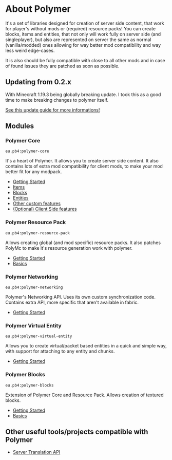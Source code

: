 # About Polymer
It's a set of libraries designed for creation of server side content, that work for player's without mods or (required) resource packs!
You can create blocks, items and entities, that not only will work fully on server side (and singleplayer), but also
are represented on server the same as normal (vanilla/modded) ones allowing for way better mod compatibility and way less weird edge-cases.

It is also should be fully compatible with close to all other mods and in case of found issues they are patched as soon as possible.

## Updating from 0.2.x
With Minecraft 1.19.3 being globally breaking update. I took this as a good time to make breaking changes to polymer itself.

[See this update guide for more informations!](other/updating-0.2.x-to-0.3)

## Modules

### Polymer Core
`eu.pb4:polymer-core`

It's a heart of Polymer. It allows you to create server side content. It also contains lots of extra mod compatibility for client mods,
to make your mod better fit for any modpack.

* [Getting Started](polymer-core/getting-started)
* [Items](polymer-core/items)
* [Blocks](polymer-core/blocks)
* [Entities](polymer-core/entities)
* [Other custom features](polymer-core/other)
* [(Optional) Client Side features](polymer-core/client-side)

### Polymer Resource Pack
`eu.pb4:polymer-resource-pack`

Allows creating global (and mod specific) resource packs. It also patches PolyMc to make it's resource generation
work with polymer.

* [Getting Started](polymer-resource-pack/getting-started)
* [Basics](polymer-resource-pack/basics)

### Polymer Networking
`eu.pb4:polymer-networking`

Polymer's Networking API. Uses its own custom synchronization code. Contains extra API, more specific that aren't available in fabric.

* [Getting Started](polymer-networking/getting-started)

### Polymer Virtual Entity
`eu.pb4:polymer-virtual-entity`

Allows you to create virtual/packet based entities in a quick and simple way, with support for
attaching to any entity and chunks.

* [Getting Started](polymer-virtual-entity/getting-started)

### Polymer Blocks
`eu.pb4:polymer-blocks`

Extension of Polymer Core and Resource Pack. Allows creation of textured blocks.

* [Getting Started](polymer-blocks/getting-started)
* [Basics](polymer-blocks/basics)

## Other useful tools/projects compatible with Polymer
* [Server Translation API](https://github.com/NucleoidMC/Server-Translations)
